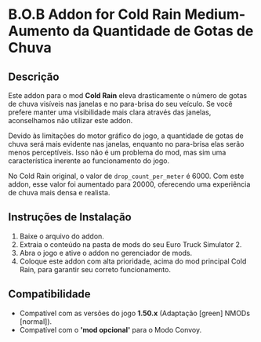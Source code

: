 # B.O.B Addon for Cold Rain Medium- Aumento da Quantidade de Gotas de Chuva

## Descrição

Este addon para o mod **Cold Rain** eleva drasticamente o número de gotas de chuva visíveis nas janelas e no para-brisa do seu veículo. Se você prefere manter uma visibilidade mais clara através das janelas, aconselhamos não utilizar este addon.

Devido às limitações do motor gráfico do jogo, a quantidade de gotas de chuva será mais evidente nas janelas, enquanto no para-brisa elas serão menos perceptíveis. Isso não é um problema do mod, mas sim uma característica inerente ao funcionamento do jogo.

No Cold Rain original, o valor de `drop_count_per_meter` é 6000. Com este addon, esse valor foi aumentado para 20000, oferecendo uma experiência de chuva mais densa e realista.

## Instruções de Instalação

1. Baixe o arquivo do addon.
2. Extraia o conteúdo na pasta de mods do seu Euro Truck Simulator 2.
3. Abra o jogo e ative o addon no gerenciador de mods.
4. Coloque este addon com alta prioridade, acima do mod principal Cold Rain, para garantir seu correto funcionamento.

## Compatibilidade

- Compatível com as versões do jogo **1.50.x** (Adaptação [green] NMODs [normal]).
- Compatível com o **'mod opcional'** para o Modo Convoy.

